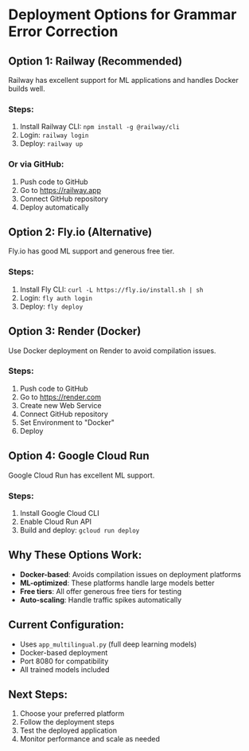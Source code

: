 # Deployment Options for Grammar Error Correction

## Option 1: Railway (Recommended)
Railway has excellent support for ML applications and handles Docker builds well.

### Steps:
1. Install Railway CLI: `npm install -g @railway/cli`
2. Login: `railway login`
3. Deploy: `railway up`

### Or via GitHub:
1. Push code to GitHub
2. Go to https://railway.app
3. Connect GitHub repository
4. Deploy automatically

## Option 2: Fly.io (Alternative)
Fly.io has good ML support and generous free tier.

### Steps:
1. Install Fly CLI: `curl -L https://fly.io/install.sh | sh`
2. Login: `fly auth login`
3. Deploy: `fly deploy`

## Option 3: Render (Docker)
Use Docker deployment on Render to avoid compilation issues.

### Steps:
1. Push code to GitHub
2. Go to https://render.com
3. Create new Web Service
4. Connect GitHub repository
5. Set Environment to "Docker"
6. Deploy

## Option 4: Google Cloud Run
Google Cloud Run has excellent ML support.

### Steps:
1. Install Google Cloud CLI
2. Enable Cloud Run API
3. Build and deploy: `gcloud run deploy`

## Why These Options Work:
- **Docker-based**: Avoids compilation issues on deployment platforms
- **ML-optimized**: These platforms handle large models better
- **Free tiers**: All offer generous free tiers for testing
- **Auto-scaling**: Handle traffic spikes automatically

## Current Configuration:
- Uses `app_multilingual.py` (full deep learning models)
- Docker-based deployment
- Port 8080 for compatibility
- All trained models included

## Next Steps:
1. Choose your preferred platform
2. Follow the deployment steps
3. Test the deployed application
4. Monitor performance and scale as needed 
